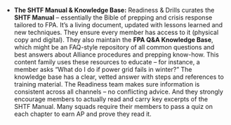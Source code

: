 - **The SHTF Manual & Knowledge Base:** Readiness & Drills curates the **SHTF Manual** – essentially the Bible of prepping and crisis response tailored to FPA. It’s a living document, updated with lessons learned and new techniques. They ensure every member has access to it (physical copy and digital). They also maintain the **FPA Q&A Knowledge Base**, which might be an FAQ-style repository of all common questions and best answers about Alliance procedures and prepping know-how. This content family uses these resources to educate – for instance, a member asks “What do I do if power grid fails in winter?” The knowledge base has a clear, vetted answer with steps and references to training material. The Readiness team makes sure information is consistent across all channels – no conflicting advice. And they strongly encourage members to actually read and carry key excerpts of the SHTF Manual. Many squads require their members to pass a quiz on each chapter to earn AP and prove they read it.